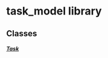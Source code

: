 



# task_model library











## Classes

##### [Task](../models_task_task_model/Task-class.md)



















